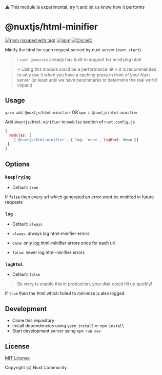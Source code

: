 :warning: This module is experimental, try it and let us know how it performs

# @nuxtjs/html-minifier
[![npm (scoped with tag)](https://img.shields.io/npm/v/@nuxtjs/html-minifier/latest.svg?style=flat-square)](https://npmjs.com/package/@nuxtjs/html-minifier)
[![npm](https://img.shields.io/npm/dt/@nuxtjs/html-minifier.svg?style=flat-square)](https://npmjs.com/package/@nuxtjs/html-minifier)
[![CircleCI](https://img.shields.io/circleci/project/github/nuxt-community/html-minifier-module.svg?style=flat-square)](https://circleci.com/gh/nuxt-community/html-minifier-module)

Minify the html for each request served by nuxt server (`nuxt start`)

> :information_source: `nuxt generate` already has built-in support for minifying html

> :fire: Using this module could be a performance hit :fire: 
> it is recommended to only use it when you have a caching proxy in front of your Nuxt server (at least until we have benchmarks to determine the real world impact)

## Usage

`yarn add @nuxtjs/html-minifier` OR `npm i @nuxtjs/html-minifier`

Add `@nuxtjs/html-minifier` to `modules` section of `nuxt.config.js`

```js
{
  modules: [
    ['@nuxtjs/html-minifier', { log: 'once', logHtml: true }]
 ]
}
```

## Options

### `keepTrying`

- Default: `true`

If `false` then every url which generated an error wont be minified in future requests

### `log`
- Default: `always`

- `always`: always log html-minifier errors
- `once`: only log html-minifier errors once for each url
- `false`: never log html-minifier errors


### `logHtml`
- Default: `false`

> Be wary to enable this in production, your disk could fill up quickly!

If `true` then the html which failed to minimize is also logged

## Development

- Clone this repository
- Install dependencies using `yarn install` or `npm install`
- Start development server using `npm run dev`

## License

[MIT License](./LICENSE)

Copyright (c) Nuxt Community.
